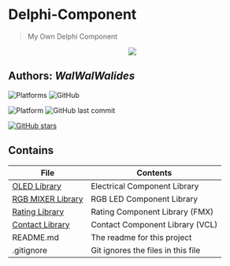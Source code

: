 # Delphi-Component
> My Own Delphi Component

<p align ="center">
<img src =Delphi-Component.jpg/>
<p/>

**Authors:**  *WalWalWalides*
------
![Platforms](https://img.shields.io/badge/Supported%20platforms-Win32%20and%20Win64-red.svg)
![GitHub](https://img.shields.io/github/license/walwalwalides/Delphi-Collection-Component)


![Platform](https://img.shields.io/badge/delphi->%3D_2010-glue)
![GitHub last commit](https://img.shields.io/github/last-commit/walwalwalides/Delphi-Collection-Component)

[![GitHub stars](https://img.shields.io/github/stars/walwalwalides/Delphi-Collection-Component)](https://github.com/walwalwalides/Delphi-Collection-Component/stargazers)

## Contains

| File | Contents | 
| --- | --- |
|[OLED Library](https://github.com/walwalwalides/Delphi-Component/tree/master/OLED%20Library) | Electrical Component Library|
|[RGB MIXER Library](https://github.com/walwalwalides/Delphi-Component/tree/master/RGB%20Mixer%20Library) | RGB LED Component Library|
|[Rating Library](https://github.com/walwalwalides/Delphi-Component/tree/master/Rating%20Library) | Rating Component Library (FMX)|
|[Contact Library](https://github.com/walwalwalides/Delphi-Component/tree/master/Contact%20Library) | Contact Component Library (VCL)|
| README.md | The readme for this project |
| .gitignore | Git ignores the files in this file |

